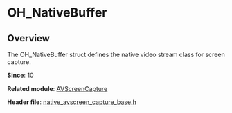 # OH_NativeBuffer

## Overview

The OH_NativeBuffer struct defines the native video stream class for screen capture.

**Since**: 10

**Related module**: [AVScreenCapture](capi-avscreencapture.md)

**Header file**: [native_avscreen_capture_base.h](capi-native-avscreen-capture-base-h.md)
